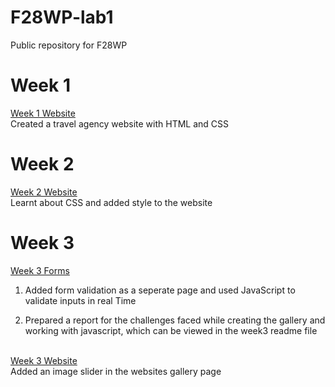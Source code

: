# F28WP-lab1

Public repository for F28WP

# Week 1

[Week 1 Website](https://adwii-iii.github.io/F28WP-lab1/week1/) <br>
Created a travel agency website with HTML and CSS

# Week 2

[Week 2 Website](https://adwii-iii.github.io/F28WP-lab1/week2/) <br>
Learnt about CSS and added style to the website

# Week 3

[Week 3 Forms](https://adwii-iii.github.io/F28WP-lab1/week3/forms.html) <br>

1. Added form validation as a seperate page and used JavaScript to validate inputs in real Time

2. Prepared a report for the challenges faced while creating the gallery and working with javascript, which can be viewed in the week3 readme file<br><br>

[Week 3 Website](https://adwii-iii.github.io/F28WP-lab1/week3/gallery.html) <br>
Added an image slider in the websites gallery page

